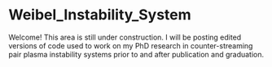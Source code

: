 # Weibel_Instability_System
Welcome! This area is still under construction. I will be posting edited versions of code used to work on my PhD research in counter-streaming pair plasma instability systems prior to and after publication and graduation.
